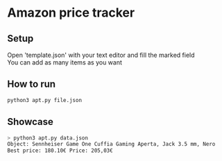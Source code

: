 # Amazon price tracker

## Setup
Open 'template.json' with your text editor and fill the marked field <br>
You can add as many items as you want

## How to run
```Bash
python3 apt.py file.json
```
## Showcase
```Bash
> python3 apt.py data.json
Object: Sennheiser Game One Cuffia Gaming Aperta, Jack 3.5 mm, Nero
Best price: 180.10€ Price: 205,03€
```

